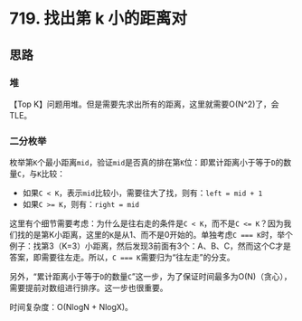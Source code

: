# 719. 找出第 k 小的距离对

## 思路

### 堆

【Top K】问题用堆。但是需要先求出所有的距离，这里就需要O(N^2)了，会TLE。

### 二分枚举

枚举第`K`个最小距离`mid`，验证`mid`是否真的排在第`K`位：即累计距离小于等于`D`的数量`C`，与`K`比较：

- 如果`C < K`，表示`mid`比较小，需要往大了找，则有：`left = mid + 1`
- 如果`C >= K`，则有：`right = mid`

这里有个细节需要考虑：为什么是往右走的条件是`C < K`，而不是`C <= K`？因为我们找的是第K小距离，这里的`K`是从1、而不是0开始的。单独考虑`C === K`时，举个例子：找第3（K=3）小距离，然后发现3前面有3个：A、B、C，然而这个C才是答案，即需要往左走。所以，`C === K`需要归为“往左走”的分支。

另外，“累计距离小于等于`D`的数量`C`”这一步，为了保证时间最多为O(N)（贪心），需要提前对数组进行排序。这一步也很重要。

时间复杂度：O(NlogN + NlogX)。
